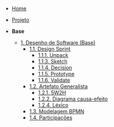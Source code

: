 <!-- docs/_sidebar.md -->

- [Home](./)
- [Projeto](./Projeto/Projeto.md)

- **Base**
  - [1. Desenho de Software (Base)](./Base/1.Base.md)
    - [1.1. Design Sprint](./Base/DesignSprint/1.1.DesignSprint.md)
      - [1.1.1. Unpack](./Base/DesignSprint/1.1.1.Unpack.md)
      - [1.1.3. Sketch](./Base/DesignSprint/1.1.2.Sketch.md)
      - [1.1.4. Decision](./Base/DesignSprint/1.1.3.Decision.md)
      - [1.1.5. Prototype](./Base/DesignSprint/1.1.4.Prototype.md)
      - [1.1.6. Validate](./Base/DesignSprint/1.1.5.Validate.md)
    - [1.2. Artefato Generalista](./Base/ArtefatosGeneralistas/1.2.ArtefatosGeneralistas.md)
      - [1.2.1. 5W2H](./Base/ArtefatosGeneralistas/1.2.1.5W2H.md)
      - [1.2.2. Diagrama causa-efeito](./Base/ArtefatosGeneralistas/1.2.2.Ishikawa.md)
      - [1.2.4. Léxico](./Base/ArtefatosGeneralistas/1.2.4.Lexico.md)
    - [1.3. Modelagem BPMN](./Base/ModelagemBPMN/1.3.ModelagemBPMN.md)
    - [1.4. Participações](./Base/1.4.ParticipacoesBase.md)